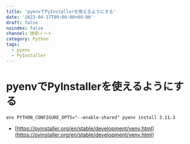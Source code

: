 ```yaml
---
title: 'pyenvでPyInstallerを使えるようにする'
date: '2023-04-17T09:00:00+09:00'
draft: false
noindex: false
channel: 技術ノート
category: Python
tags:
  - pyenv
  - PyInstaller
---
```

# pyenvでPyInstallerを使えるようにする

```plain
env PYTHON_CONFIGURE_OPTS="--enable-shared" pyenv install 3.11.3
```

- [https://pyinstaller.org/en/stable/development/venv.html](https://pyinstaller.org/en/stable/development/venv.html)
